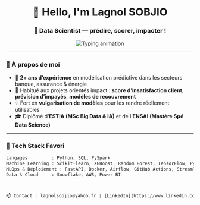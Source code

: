 <h1 align="center">👋 Hello, I'm Lagnol SOBJIO</h1>
<h3 align="center">🚀 Data Scientist — prédire, scorer, impacter !</h3>

<div align="center">
  <img src="https://readme-typing-svg.herokuapp.com?font=Fira+Code&weight=1000&size=14&pause=1000&color=00ADB5&center=true&vCenter=true&multiline=true&width=800&lines=🔍+Scoring+%7C+Prévision+%7C+Séries+Temporelles;🧠+Machine+Learning+%7C+Deep+Learning+%7C+MLOps;📊+Data+Storytelling+%7C+API+Prod+%7C+CI%2FCD" alt="Typing animation" />
</div>

---

### 🌱 À propos de moi

- 🎯 **2+ ans d’expérience** en modélisation prédictive dans les secteurs banque, assurance & énergie
- 🤝 Habitué aux projets orientés impact : **score d’insatisfaction client**, **prévision d’impayés**, **modèles de recouvrement**
- 💡 Fort en **vulgarisation de modèles** pour les rendre réellement utilisables
- 🎓 Diplômé d’**ESTIA (MSc Big Data & IA)** et de l’**ENSAI (Mastère Spé Data Science)**

---

### 🧰 Tech Stack Favori

```python
Langages         : Python, SQL, PySpark
Machine Learning : Scikit-learn, XGBoost, Random Forest, TensorFlow, PyTorch
MLOps & Déploiement : FastAPI, Docker, Airflow, GitHub Actions, Streamlit, MLflow
Data & Cloud     : Snowflake, AWS, Power BI



📫 Contact : lagnolsobjio@yahoo.fr | [LinkedIn](https://www.linkedin.com/in/lagnol-sobjio/) | 📍 Île-de-France, France


